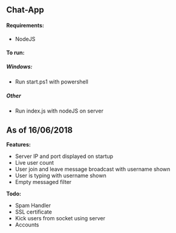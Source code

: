 Chat-App
-----------------------------------------------------------------------
#### Requirements:
 + NodeJS
 
#### To run:
##### Windows:
 + Run start.ps1 with powershell
 
##### Other
 + Run index.js with nodeJS on server 
 
As of 16/06/2018
-----------------------------------------------------------------------
**Features:**
 + Server IP and port displayed on startup
 + Live user count
 + User join and leave message broadcast with username shown
 + User is typing with username shown
 + Empty messaged filter

**Todo:**
 + Spam Handler
 + SSL certificate
 + Kick users from socket using server
 + Accounts


